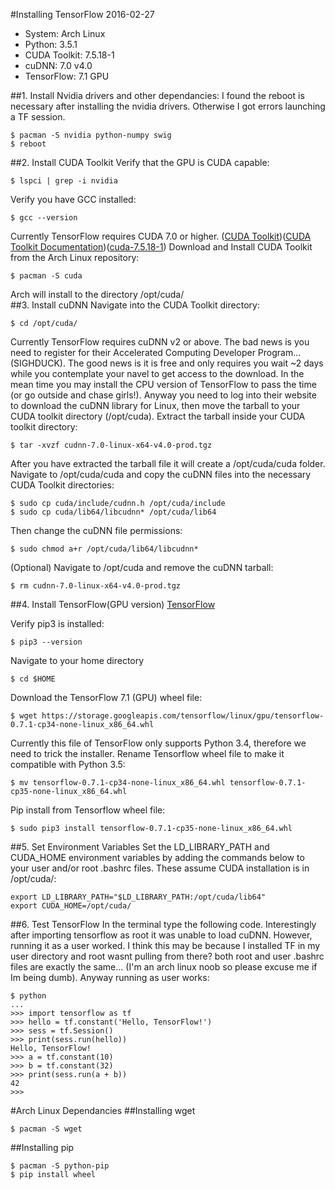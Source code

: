 #Installing TensorFlow
2016-02-27
- System: Arch Linux
- Python: 3.5.1
- CUDA Toolkit: 7.5.18-1
- cuDNN: 7.0 v4.0
- TensorFlow: 7.1 GPU

##1. Install Nvidia drivers and other dependancies:
I found the reboot is necessary after installing the nvidia drivers.  Otherwise I got errors launching a TF session.
```
$ pacman -S nvidia python-numpy swig
$ reboot
```
##2. Install CUDA Toolkit
Verify that the GPU is CUDA capable:
```
$ lspci | grep -i nvidia
```
Verify you have GCC installed:
```
$ gcc --version
```
Currently TensorFlow requires CUDA 7.0 or higher.
([CUDA Toolkit](https://developer.nvidia.com/cuda-toolkit))([CUDA Toolkit Documentation](http://docs.nvidia.com/cuda/cuda-getting-started-guide-for-linux/#axzz3xQuiXyUB))([cuda-7.5.18-1](https://www.archlinux.org/packages/community/x86_64/cuda/))
Download and Install CUDA Toolkit from the Arch Linux repository:
```
$ pacman -S cuda
```
Arch will install to the directory /opt/cuda/  
##3. Install cuDNN
Navigate into the CUDA Toolkit directory:
```
$ cd /opt/cuda/
```
Currently TensorFlow requires cuDNN v2 or above.  The bad news is you need to register for their Accelerated Computing Developer Program... (SIGHDUCK).  The good news is it is free and only requires you wait ~2 days while you contemplate your navel to get access to the download.  In the mean time you may install the CPU version of TensorFlow to pass the time (or go outside and chase girls!).  Anyway you need to log into their website to download the cuDNN library for Linux, then move the tarball to your CUDA toolkit directory (/opt/cuda).  Extract the tarball inside your CUDA toolkit directory:
```
$ tar -xvzf cudnn-7.0-linux-x64-v4.0-prod.tgz
```
After you have extracted the tarball file it will create a /opt/cuda/cuda folder.  Navigate to /opt/cuda/cuda and copy the cuDNN files into the necessary CUDA Toolkit directories:
```
$ sudo cp cuda/include/cudnn.h /opt/cuda/include
$ sudo cp cuda/lib64/libcudnn* /opt/cuda/lib64
```
Then change the cuDNN file permissions:
```
$ sudo chmod a+r /opt/cuda/lib64/libcudnn*
```
(Optional) Navigate to /opt/cuda and remove the cuDNN tarball:
```
$ rm cudnn-7.0-linux-x64-v4.0-prod.tgz
```
##4. Install TensorFlow(GPU version)
[TensorFlow](https://www.tensorflow.org/)

Verify pip3 is installed:
```
$ pip3 --version
```
Navigate to your home directory
```
$ cd $HOME
```
Download the TensorFlow 7.1 (GPU)  wheel file:
```
$ wget https://storage.googleapis.com/tensorflow/linux/gpu/tensorflow-0.7.1-cp34-none-linux_x86_64.whl

```
Currently this file of TensorFlow only supports Python 3.4, therefore we need to trick the installer.  Rename Tensorflow wheel file to make it compatible with Python 3.5:
```
$ mv tensorflow-0.7.1-cp34-none-linux_x86_64.whl tensorflow-0.7.1-cp35-none-linux_x86_64.whl
```
Pip install from Tensorflow wheel file: 
```
$ sudo pip3 install tensorflow-0.7.1-cp35-none-linux_x86_64.whl
```
##5. Set Environment Variables
Set the LD_LIBRARY_PATH and CUDA_HOME environment variables by adding the commands below to your user and/or root .bashrc files. These assume CUDA installation is in /opt/cuda/:
```
export LD_LIBRARY_PATH="$LD_LIBRARY_PATH:/opt/cuda/lib64"
export CUDA_HOME=/opt/cuda/
```
##6. Test TensorFlow
In the terminal type the following code.  Interestingly after importing tensorflow as root it was unable to load cuDNN.  However, running it as a user worked.  I think this may be because I installed TF in my user directory and root wasnt pulling from there?  both root and user .bashrc files are exactly the same... (I'm an arch linux noob so please excuse me if Im being dumb).  Anyway running as user works:
```
$ python
...
>>> import tensorflow as tf
>>> hello = tf.constant('Hello, TensorFlow!')
>>> sess = tf.Session()
>>> print(sess.run(hello))
Hello, TensorFlow!
>>> a = tf.constant(10)
>>> b = tf.constant(32)
>>> print(sess.run(a + b))
42
>>>
```

#Arch Linux Dependancies
##Installing wget
```
$ pacman -S wget
```
##Installing pip
```
$ pacman -S python-pip
$ pip install wheel
```
